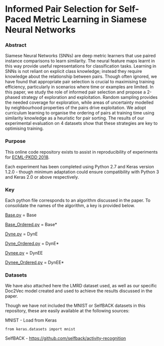 
# Informed Pair Selection for Self-Paced Metric Learning in Siamese Neural Networks

### Abstract
Siamese Neural Networks (SNNs) are deep metric learners that use paired instance comparisons to learn similarity. The neural feature maps learnt in this way provide useful representations for classification tasks. Learning in SNNs is not reliant on explicit class knowledge; instead they require knowledge about the relationship between pairs. Though often ignored, we have found that appropriate pair selection is crucial to maximising training efficiency, particularly in scenarios where time or examples are limited. In this paper, we study the role of informed pair selection and propose a 2-phased strategy of exploration and exploitation. Random sampling provides the needed coverage for exploration, while areas of uncertainty modelled by neighbourhood properties of the pairs drive exploitation. We adopt curriculum learning to organise the ordering of pairs at training time using similarity knowledge as a heuristic for pair sorting. The results of our experimental evaluation on 4 datasets show that these strategies are key to optimising training.


### Purpose
This online code repository exists to assist in reproducibility of experiments for [ECML-PKDD 2018](http://www.ecmlpkdd2018.org/).

Each experiment has been completed using Python 2.7 and Keras version 1.2.0 - though minimum adaptation could ensure compatibility with Python 3 and Keras 2.0 or above respectively.


### Key
Each python file corresponds to an algorithm discussed in the paper. To consolidate the names of the algorithm, a key is provided below.

  [Base.py](https://github.com/Kyle-RGU/Informed-Pair-Selection/blob/master/Informed%20Pair%20Selection/SNN_Base.py) = Base
  
  [Base_Ordered.py](https://github.com/Kyle-RGU/Informed-Pair-Selection/blob/master/Informed%20Pair%20Selection/SNN_Base_Ordered.py) = Base*
  
  [Dyne.py](https://github.com/Kyle-RGU/Informed-Pair-Selection/blob/master/Informed%20Pair%20Selection/SNN_Dyne.py) = DynE
  
  [Dyne_Ordered.py](https://github.com/Kyle-RGU/Informed-Pair-Selection/blob/master/Informed%20Pair%20Selection/SNN_Dyne_Ordered.py) = DynE*
  
  [Dynee.py](https://github.com/Kyle-RGU/Informed-Pair-Selection/blob/master/Informed%20Pair%20Selection/SNN_Dynee.py) = DynEE
  
  [Dynee_Ordered.py](https://github.com/Kyle-RGU/Informed-Pair-Selection/blob/master/Informed%20Pair%20Selection/SNN_Dynee_Ordered.py) = DynEE*
  

### Datasets
We have also attached here the LMRD dataset used, as well as our specific Doc2Vec model created and used to achieve the results discussed in the paper. 

Though we have not included the MNIST or SelfBACK datasets in this repository, these are easily available at the following sources:

  MNIST - Load from Keras
  
    from keras.datasets import mnist
  
  SelfBACK - https://github.com/selfback/activity-recognition
